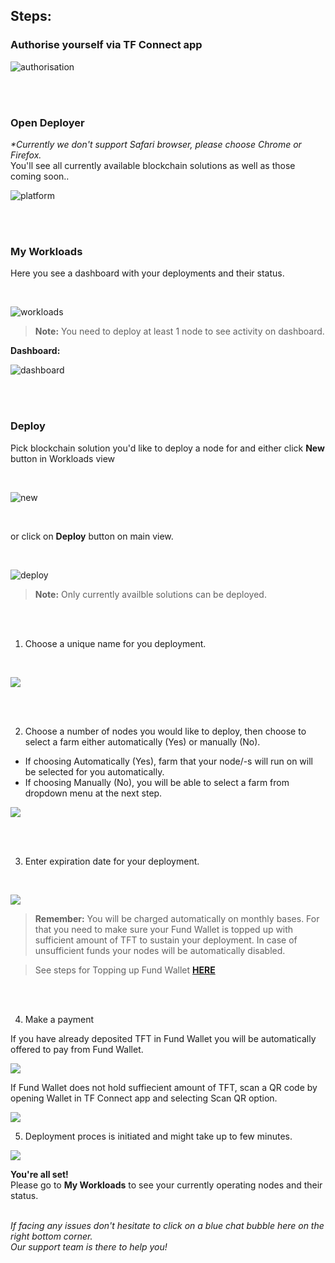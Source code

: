 ## Steps:

### Authorise yourself via TF Connect app

![authorisation](img/authorisation.jpg)

<br/>
<br/>

### Open Deployer

_*Currently we don't support Safari browser, please choose Chrome or Firefox._
<br/>
You'll see all currently available blockchain solutions as well as those coming soon..

![platform](img/platform.jpg)

<br/>
<br/>

### My Workloads

Here you see a dashboard with your deployments and their status.

<br/>

![workloads](img/my_workloads.jpg)

> **Note:** You need to deploy at least 1 node to see activity on dashboard.

**Dashboard:**

![dashboard](img/dashboard.jpg)

<br/>
<br/>


###  Deploy

Pick blockchain solution you'd like to deploy a node for and either click **New** button in Workloads view

<br/>

![new](img/new.jpg)

<br/>

or click on **Deploy** button on main view.

<br/>

![deploy](img/deploy.jpg)

> **Note:** Only currently availble solutions can be deployed.

<br/>
<br/>

1. Choose a unique name for you deployment.

<br/>

![](img/name.jpg)

<br/>
<br/>

2. Choose a number of nodes you would like to deploy, then choose to select a farm either automatically (Yes) or manually (No).

- If choosing Automatically (Yes), farm that your node/-s will run on will be selected for you automatically.
- If choosing Manually (No), you will be able to select a farm from dropdown menu at the next step.

![](img/node_number.jpg)

<br/>
<br/>

3. Enter expiration date for your deployment.

<br/>

![](img/expiration_date.jpg)

> **Remember:** You will be charged automatically on monthly bases. For that you need to make sure your Fund Wallet is topped up with sufficient amount of TFT to sustain your deployment. In case of unsufficient funds your nodes will be automatically disabled.

> See steps for Topping up Fund Wallet [**HERE**](fund_wallet)


<br/>
<br/>

4. Make a payment 


If you have already deposited TFT in Fund Wallet you will be automatically offered to pay from Fund Wallet.

![](img/fund_wallet_payment.jpg)

If Fund Wallet does not hold suffiecient amount of TFT, scan a QR code by opening Wallet in TF Connect app and selecting Scan QR option.

![](img/payment.jpg)

5. Deployment proces is initiated and might take up to few minutes.


![](img/deploying.jpg)


**You're all set!**
<br/>
Please go to **My Workloads** to see your currently operating nodes and their status.
<br/>
<br/>

_If facing any issues don't hesitate to click on a blue chat bubble here on the right bottom corner. 
<br/>
Our support team is there to help you!_

